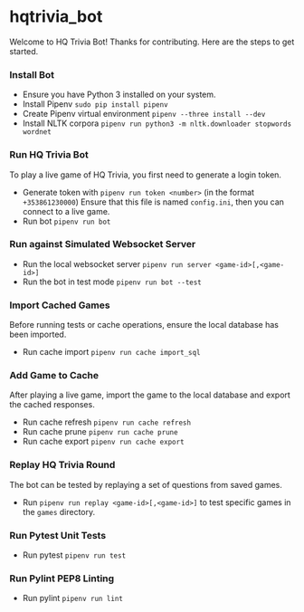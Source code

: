 # hqtrivia_bot

Welcome to HQ Trivia Bot! Thanks for contributing. Here are the steps to get started.


### Install Bot
 * Ensure you have Python 3 installed on your system.
 * Install Pipenv `sudo pip install pipenv`
 * Create Pipenv virtual environment `pipenv --three install --dev`
 * Install NLTK corpora `pipenv run python3 -m nltk.downloader stopwords wordnet`


### Run HQ Trivia Bot
To play a live game of HQ Trivia, you first need to generate a login token.
 * Generate token with `pipenv run token <number>` (in the format `+353861230000`)
Ensure that this file is named `config.ini`, then you can connect to a live game.
 * Run bot `pipenv run bot`


### Run against Simulated Websocket Server
 * Run the local websocket server `pipenv run server <game-id>[,<game-id>]`
 * Run the bot in test mode `pipenv run bot --test`


### Import Cached Games
Before running tests or cache operations, ensure the local database has been imported.
 * Run cache import `pipenv run cache import_sql`


### Add Game to Cache
After playing a live game, import the game to the local database and export the cached responses.
 * Run cache refresh `pipenv run cache refresh`
 * Run cache prune `pipenv run cache prune`
 * Run cache export `pipenv run cache export`


### Replay HQ Trivia Round
The bot can be tested by replaying a set of questions from saved games.
 * Run `pipenv run replay <game-id>[,<game-id>]` to test specific games in the `games` directory.


### Run Pytest Unit Tests
 * Run pytest `pipenv run test`


### Run Pylint PEP8 Linting
 * Run pylint `pipenv run lint`
